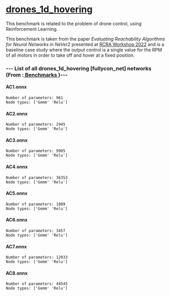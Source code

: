 # <a href = 'https://github.com/VNNLIB/Benchmarks'>drones_1d_hovering</a>

This benchmark is related to the problem of drone control, using Reinforcement Learning.

This benchmark is taken from the paper _Evaluating Reachability Algorithms for Neural Networks in NeVer2_ presented at [RCRA Workshop 2022](https://rcra2022.wordpress.com/) and is a baseline case study where the output control is a single value for the RPM of all motors in order to take off and hover at a fixed position.

### --- List of all drones_1d_hovering [fullycon_net] networks (From :<a href = 'https://github.com/VNNLIB/Benchmarks'> Benchmarks </a>)---

#### AC1.onnx 
	Number of parameters: 961 
	Node types: ['Gemm' 'Relu']

#### AC2.onnx 
	Number of parameters: 2945 
	Node types: ['Gemm' 'Relu']

#### AC3.onnx 
	Number of parameters: 9985 
	Node types: ['Gemm' 'Relu']

#### AC4.onnx 
	Number of parameters: 36353 
	Node types: ['Gemm' 'Relu']

#### AC5.onnx 
	Number of parameters: 1089 
	Node types: ['Gemm' 'Relu']

#### AC6.onnx 
	Number of parameters: 3457 
	Node types: ['Gemm' 'Relu']

#### AC7.onnx 
	Number of parameters: 12033 
	Node types: ['Gemm' 'Relu']

#### AC8.onnx 
	Number of parameters: 44545 
	Node types: ['Gemm' 'Relu']

